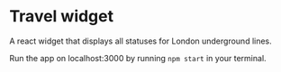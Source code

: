 # Travel widget

A react widget that displays all statuses for London underground lines.

Run the app on localhost:3000 by running `npm start` in your terminal.

